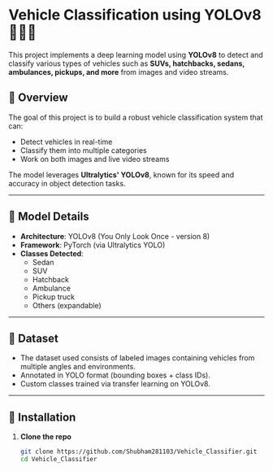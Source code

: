 # Vehicle Classification using YOLOv8 🚗🚓🚚

This project implements a deep learning model using **YOLOv8** to detect and classify various types of vehicles such as **SUVs, hatchbacks, sedans, ambulances, pickups, and more** from images and video streams.

## 📌 Overview

The goal of this project is to build a robust vehicle classification system that can:
- Detect vehicles in real-time
- Classify them into multiple categories
- Work on both images and live video streams

The model leverages **Ultralytics' YOLOv8**, known for its speed and accuracy in object detection tasks.

---

## 🧠 Model Details

- **Architecture**: YOLOv8 (You Only Look Once - version 8)
- **Framework**: PyTorch (via Ultralytics YOLO)
- **Classes Detected**: 
  - Sedan
  - SUV
  - Hatchback
  - Ambulance
  - Pickup truck
  - Others (expandable)

---

## 📁 Dataset

- The dataset used consists of labeled images containing vehicles from multiple angles and environments.
- Annotated in YOLO format (bounding boxes + class IDs).
- Custom classes trained via transfer learning on YOLOv8.

---

## 🚀 Installation

1. **Clone the repo**
   ```bash
   git clone https://github.com/Shubham281103/Vehicle_Classifier.git
   cd Vehicle_Classifier
